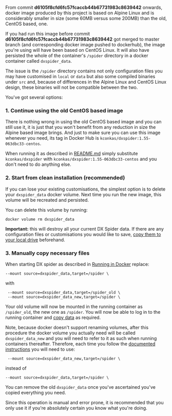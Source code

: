 From commit **d6105f8cfd6fc57fcaccb44b67731983c8639442** onwards, docker image produced by this project is based on Alpine Linux and is considerably smaller in size (some 60MB versus some 200MB) than the old, CentOS based, one.

If you had run this image before commit **d6105f8cfd6fc57fcaccb44b67731983c8639442** got merged to master branch (and corresponding docker image pushed to dockerhub), the image you're using will have been based on CentOS Linux. It will also have persisted the whole of the container's `/spider` directory in a docker container called `dxspider_data`. 

The issue is the `/spider` directory contains not only configuration files you may have customised in `local` or `data` but also some compiled binaries under `src` and, because of differences in the Alpine Linux and CentOS Linux design, these binaries will not be compatible between the two.

You've got several options:

### 1. Continue using the old CentOS based image

There is nothing wrong in using the old CentOS based image and you can still use it, it is just that you won't benefit from any reduction in size the Alpine based image brings. And just to make sure you can use this image whenever you need, its tag in Docker Hub is `kconkas/dxspider:1.55-063dbc33-centos`. 
    
When running it as described in [README.md](./README.md) simply substitute `kconkas/dxspider` with `kconkas/dxspider:1.55-063dbc33-centos` and you don't need to do anything else.

### 2. Start from clean installation (recommended)
If you can lose your existing customisations, the simplest option is to delete your `dxspider_data` docker volume. Next time you run the new image, this volume will be recreated and persisted. 

You can delete this volume by running:
```
docker volume rm dxspider_data
```

**Important:** this will destroy all your current DX Spider data. If there are any configuration files or customisations you would like to save, [copy them to your local drive](./README.md#copying-data-tofrom-docker-container) beforehand.

### 3. Manually copy necessary files

When starting DX spider as described in 
[Running in Docker](./README.md#running-in-docker)
replace:
```
--mount source=dxspider_data,target=/spider \
```
with
```
 --mount source=dxspider_data,target=/spider_old \
 --mount source=dxspider_data_new,target=/spider \
 ```

Your old volume will now be mounted in the running container as `/spider_old`, the new one as `/spider`. You will now be able to log in to the running container and [copy data](./README.md#copying-data-tofrom-docker-container) as required.

Note, because docker doesn't support renaming volumes, after this procedure the docker volume you actually need will be called `dxspider_data_new` and you will need to refer to it as such when running containers thereafter. Therefore, each time you follow the [documented instructions](./README.md) you will need to use:
```
 --mount source=dxspider_data_new,target=/spider \
 ```
instead of
 ```
 --mount source=dxspider_data,target=/spider \
 ```

You can remove the old `dxspider_data` once you've ascertained you've copied everything you need.

Since this operation is manual and error prone, it is recommended that you only use it if you're absolutely certain you know what you're doing.
